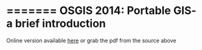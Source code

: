 =======
OSGIS 2014: Portable GIS- a brief introduction
=======

Online version available [here](http://archaeogeek.github.io/osgis-portablegis) or grab the pdf from the source above




